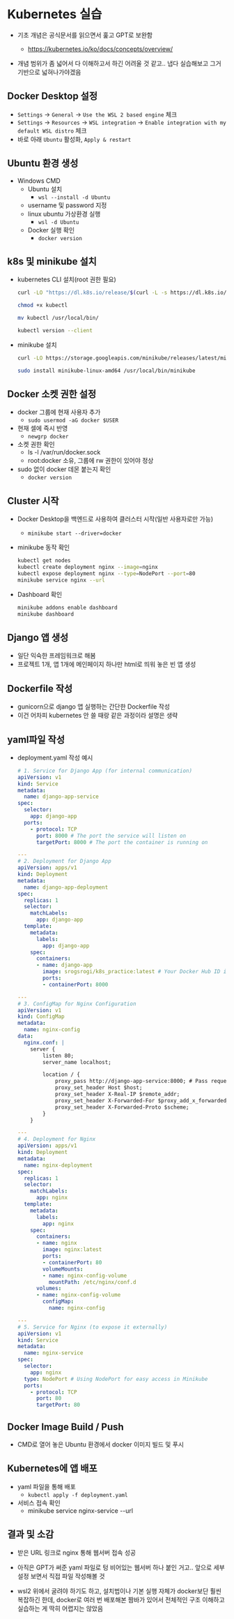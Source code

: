 # Kubernetes 실습

- 기초 개념은 공식문서를 읽으면서 훑고 GPT로 보완함
  - https://kubernetes.io/ko/docs/concepts/overview/

- 개념 범위가 좀 넓어서 다 이해하고서 하긴 어려울 것 같고.. 냅다 실습해보고 그거 기반으로 넓혀나가야겠음



## Docker Desktop 설정

- `Settings` -> `General` -> `Use the WSL 2 based engine` 체크
- `Settings` -> `Resources` -> `WSL integration` -> `Enable integration with my default WSL distro` 체크
- 바로 아래 `Ubuntu` 활성화, `Apply & restart`



## Ubuntu 환경 생성

- Windows CMD
  - Ubuntu 설치
    - `wsl --install -d Ubuntu`
  - username 및 password 지정
  - linux ubuntu 가상환경 실행
    - `wsl -d Ubuntu`
  - Docker 실행 확인
    - `docker version`



## k8s 및 minikube 설치

- kubernetes CLI 설치(root 권한 필요)

  ```bash
  curl -LO "https://dl.k8s.io/release/$(curl -L -s https://dl.k8s.io/release/stable.txt)/bin/linux/amd64/kubectl"
  
  chmod +x kubectl
  
  mv kubectl /usr/local/bin/
  
  kubectl version --client
  ```



- minikube 설치

  ```bash
  curl -LO https://storage.googleapis.com/minikube/releases/latest/minikube-linux-amd64
  
  sudo install minikube-linux-amd64 /usr/local/bin/minikube
  ```



## Docker 소켓 권한 설정

- docker 그룹에 현재 사용자 추가
  - `sudo usermod -aG docker $USER`
- 현재 셀에 즉시 반영
  - `newgrp docker`
- 소켓 권한 확인
  - ls -l /var/run/docker.sock
  - root:docker 소유, 그룹에 rw 권한이 있어야 정상
- sudo 없이 docker 데몬 붙는지 확인
  - `docker version`



## Cluster 시작

- Docker Desktop을 백엔드로 사용하여 클러스터 시작(일반 사용자로만 가능)
  - `minikube start --driver=docker`

- minikube 동작 확인

  ```bash
  kubectl get nodes
  kubectl create deployment nginx --image=nginx
  kubectl expose deployment nginx --type=NodePort --port=80
  minikube service nginx --url
  ```

- Dashboard 확인

  ```bash
  minikube addons enable dashboard
  minikube dashboard
  ```

  

## Django 앱 생성

- 일단 익숙한 프레임워크로 해봄
- 프로젝트 1개, 앱 1개에 메인페이지 하나만 html로 띄워 놓은 빈 앱 생성



## Dockerfile 작성

- gunicorn으로 django 앱 실행하는 간단한 Dockerfile 작성
- 이건 어차피 kubernetes 안 쓸 때랑 같은 과정이라 설명은 생략



## yaml파일 작성

- deployment.yaml 작성 예시

  ```yaml
  # 1. Service for Django App (for internal communication)
  apiVersion: v1
  kind: Service
  metadata:
    name: django-app-service
  spec:
    selector:
      app: django-app
    ports:
      - protocol: TCP
        port: 8000 # The port the service will listen on
        targetPort: 8000 # The port the container is running on
  
  ---
  # 2. Deployment for Django App
  apiVersion: apps/v1
  kind: Deployment
  metadata:
    name: django-app-deployment
  spec:
    replicas: 1
    selector:
      matchLabels:
        app: django-app
    template:
      metadata:
        labels:
          app: django-app
      spec:
        containers:
        - name: django-app
          image: srogsrogi/k8s_practice:latest # Your Docker Hub ID is used here
          ports:
          - containerPort: 8000
  
  ---
  # 3. ConfigMap for Nginx Configuration
  apiVersion: v1
  kind: ConfigMap
  metadata:
    name: nginx-config
  data:
    nginx.conf: |
      server {
          listen 80;
          server_name localhost;
  
          location / {
              proxy_pass http://django-app-service:8000; # Pass requests to the Django service
              proxy_set_header Host $host;
              proxy_set_header X-Real-IP $remote_addr;
              proxy_set_header X-Forwarded-For $proxy_add_x_forwarded_for;
              proxy_set_header X-Forwarded-Proto $scheme;
          }
      }
  
  ---
  # 4. Deployment for Nginx
  apiVersion: apps/v1
  kind: Deployment
  metadata:
    name: nginx-deployment
  spec:
    replicas: 1
    selector:
      matchLabels:
        app: nginx
    template:
      metadata:
        labels:
          app: nginx
      spec:
        containers:
        - name: nginx
          image: nginx:latest
          ports:
          - containerPort: 80
          volumeMounts:
          - name: nginx-config-volume
            mountPath: /etc/nginx/conf.d
        volumes:
        - name: nginx-config-volume
          configMap:
            name: nginx-config
  
  ---
  # 5. Service for Nginx (to expose it externally)
  apiVersion: v1
  kind: Service
  metadata:
    name: nginx-service
  spec:
    selector:
      app: nginx
    type: NodePort # Using NodePort for easy access in Minikube
    ports:
      - protocol: TCP
        port: 80
        targetPort: 80
  ```

  

## Docker Image Build / Push

- CMD로 열어 놓은 Ubuntu 환경에서 docker 이미지 빌드 및 푸시



## Kubernetes에 앱 배포

- yaml 파일을 통해 배포
  - `kubectl apply -f deployment.yaml`
- 서비스 접속 확인
  - minikube service nginx-service --url



## 결과 및 소감

- 받은 URL 링크로 nginx 통해 웹서버 접속 성공

- 아직은 GPT가 써준 yaml 파일로 텅 비어있는 웹서버 하나 붙인 거고.. 앞으로 세부 설정 보면서 직접 파일 작성해볼 것
- wsl2 위에서 굴려야 하기도 하고, 설치법이나 기본 실행 자체가 docker보단 훨씬 복잡하긴 한데, docker로 여러 번 배포해본 짬바가 있어서 전체적인 구조 이해하고 실습하는 게 딱히 어렵지는 않았음